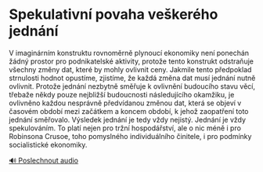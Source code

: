 # Spekulativní povaha veškerého jednání

<speak>
<prosody rate="95%" pitch="+0%">
<emphasis level="strong">V imaginárním konstruktu rovnoměrně plynoucí ekonomiky není ponechán žádný prostor pro podnikatelské aktivity, protože tento konstrukt odstraňuje všechny změny dat, které by mohly ovlivnit ceny.</emphasis>
<break time="300ms"/>
<emphasis level="moderate">Jakmile tento předpoklad strnulosti hodnot opustíme, zjistíme, že každá změna dat musí jednání nutně ovlivnit.</emphasis>
<break time="300ms"/>
<emphasis level="strong">Protože jednání nezbytně směřuje k ovlivnění budoucího stavu věcí, třebaže někdy pouze nejbližší budoucnosti následujícího okamžiku, je ovlivněno každou nesprávně předvídanou změnou dat, která se objeví v časovém období mezi začátkem a koncem období, k jehož zaopatření toto jednání směřovalo.</emphasis>
<break time="300ms"/>
<emphasis level="moderate">Výsledek jednání je tedy vždy nejistý. Jednání je vždy spekulováním.</emphasis>
<break time="300ms"/>
<emphasis level="strong">To platí nejen pro tržní hospodářství, ale o nic méně i pro Robinsona Crusoe, toho pomyslného individuálního činitele, i pro podmínky socialistické ekonomiky.</emphasis>
</prosody>
</speak>

[🔊 Poslechnout audio](/data/7-paragraphs/audio/chapter_49/para_013-V-imaginrnm-konstruktu-rovnomrn-plynouc-ekono.mp3) 